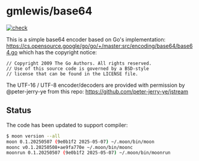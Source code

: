 # gmlewis/base64
[![check](https://github.com/gmlewis/moonbit-base64/actions/workflows/check.yml/badge.svg)](https://github.com/gmlewis/moonbit-base64/actions/workflows/check.yml)

This is a simple base64 encoder based on Go's implementation:
https://cs.opensource.google/go/go/+/master:src/encoding/base64/base64.go
which has the copyright notice:

```
// Copyright 2009 The Go Authors. All rights reserved.
// Use of this source code is governed by a BSD-style
// license that can be found in the LICENSE file.
```

The UTF-16 / UTF-8 encoder/decoders are provided with permission by
@peter-jerry-ye from this repo: https://github.com/peter-jerry-ye/jstream

## Status

The code has been updated to support compiler:

```bash
$ moon version --all
moon 0.1.20250507 (9e0b1f2 2025-05-07) ~/.moon/bin/moon
moonc v0.1.20250508+ae9fa770e ~/.moon/bin/moonc
moonrun 0.1.20250507 (9e0b1f2 2025-05-07) ~/.moon/bin/moonrun
```
